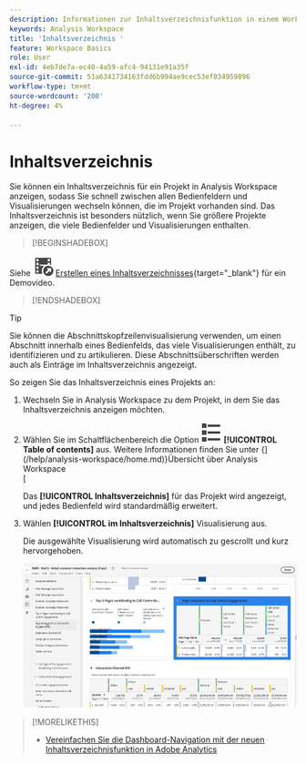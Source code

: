 ```yaml
---
description: Informationen zur Inhaltsverzeichnisfunktion in einem Workspace-Projekt
keywords: Analysis Workspace
title: 'Inhaltsverzeichnis '
feature: Workspace Basics
role: User
exl-id: 4eb7de7a-ec40-4a59-afc4-94131e91a35f
source-git-commit: 51a6341734163fdd6b994ae9cec53ef034959896
workflow-type: tm+mt
source-wordcount: '200'
ht-degree: 4%

---
```


# Inhaltsverzeichnis 

Sie können ein Inhaltsverzeichnis für ein Projekt in Analysis Workspace anzeigen, sodass Sie schnell zwischen allen Bedienfeldern und Visualisierungen wechseln können, die im Projekt vorhanden sind. Das Inhaltsverzeichnis ist besonders nützlich, wenn Sie größere Projekte anzeigen, die viele Bedienfelder und Visualisierungen enthalten.

>[!BEGINSHADEBOX]

Siehe ![VideoCheckedOut](/help/assets/icons/VideoCheckedOut.svg) [Erstellen eines Inhaltsverzeichnisses](https://video.tv.adobe.com/v/26990/?quality=12&learn=on){target="_blank"} für ein Demovideo.

>[!ENDSHADEBOX]


>[!TIP]
>
>Sie können die Abschnittskopfzeilenvisualisierung verwenden, um einen Abschnitt innerhalb eines Bedienfelds, das viele Visualisierungen enthält, zu identifizieren und zu artikulieren. Diese Abschnittsüberschriften werden auch als Einträge im Inhaltsverzeichnis angezeigt.
>


So zeigen Sie das Inhaltsverzeichnis eines Projekts an:

1. Wechseln Sie in Analysis Workspace zu dem Projekt, in dem Sie das Inhaltsverzeichnis anzeigen möchten.

1. Wählen Sie im Schaltflächenbereich die Option ![ViewList](/help/assets/icons/ViewList.svg) **[!UICONTROL Table of contents]** aus. Weitere Informationen finden Sie unter {](/help/analysis-workspace/home.md)}Übersicht über Analysis Workspace<br/>[

   Das **[!UICONTROL Inhaltsverzeichnis]** für das Projekt wird angezeigt, und jedes Bedienfeld wird standardmäßig erweitert.

1. Wählen **[!UICONTROL im Inhaltsverzeichnis]** Visualisierung aus.<br/>

   Die ausgewählte Visualisierung wird automatisch zu gescrollt und kurz hervorgehoben.

   ![Inhaltsverzeichnis hervorgehoben](assets/toc-highlighted.png)


>[!MORELIKETHIS]
>
>* [Vereinfachen Sie die Dashboard-Navigation mit der neuen Inhaltsverzeichnisfunktion in Adobe Analytics](https://experienceleaguecommunities.adobe.com/t5/adobe-analytics-blogs/simplify-dashboard-navigation-with-the-new-table-of-contents/ba-p/731284)
